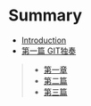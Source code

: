 # Summary

* [Introduction](README.md)
* [第一篇 GIT独奏](第一篇.md)
>* [第一章](第一章.md)
>* [第二篇](第二章.md)
>* [第三篇](第三章.md)



